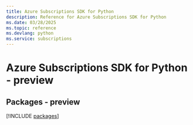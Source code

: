 ```yaml
---
title: Azure Subscriptions SDK for Python
description: Reference for Azure Subscriptions SDK for Python
ms.date: 03/28/2025
ms.topic: reference
ms.devlang: python
ms.service: subscriptions
---
```

# Azure Subscriptions SDK for Python - preview
## Packages - preview
[!INCLUDE [packages](subscriptions-index.md)]